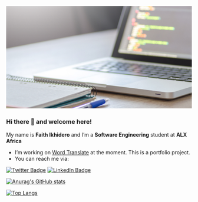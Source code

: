 <img src="https://github.com/Faitholo/Faitholo/blob/main/img.png" />

### Hi there 👋 and welcome here!

My name is **Faith Ikhidero** and I’m a **Software Engineering** student at **ALX Africa**
- I’m working on [Word Translate](https://github.com/Faitholo/word_translate) at the moment. This is a portfolio project.
- You can reach me via:

[![Twitter Badge](https://img.shields.io/badge/Twitter-Profile-informational?style=flat&logo=twitter&logoColor=white&color=1CA2F1)](https://twitter.com/faith_ikhidero)
[![LinkedIn Badge](https://img.shields.io/badge/LinkedIn-Profile-informational?style=flat&logo=linkedin&logoColor=white&color=0D76A8)](https://www.linkedin.com/in/faith-ikhidero-517582a7)

[![Anurag's GitHub stats](https://github-readme-stats.vercel.app/api?username=Faitholo&show_icons=true&theme=radical)](https://github.com/Faitholo/github-readme-stats)

[![Top Langs](https://github-readme-stats.vercel.app/api/top-langs/?username=Faitholo&&show_icons=true&theme=radical&layout=compact)](https://github.com/Faitholo/github-readme-stats)

